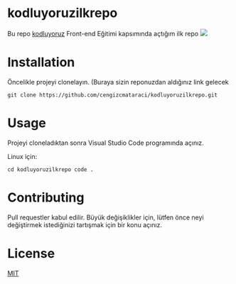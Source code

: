 # kodluyoruzilkrepo
Bu repo  [kodluyoruz](https://www.kodluyoruz.org) Front-end Eğitimi kapsımında açtığım ilk repo
![](https://user-images.githubusercontent.com/44274371/131380642-587d82ff-f998-4814-83ed-08e52dc9b2f9.png)
# Installation
Öncelikle projeyi clonelayın. (Buraya sizin reponuzdan aldığınız link gelecek

`git clone https://github.com/cengizcmataraci/kodluyoruzilkrepo.git
`

# Usage
Projeyi cloneladıktan sonra Visual Studio Code programında açınız.

Linux için:

`cd kodluyoruzilkrepo
code .
`

# Contributing

Pull requestler kabul edilir. Büyük değişiklikler için, lütfen önce neyi değiştirmek istediğinizi tartışmak için bir konu açınız.

# License
[MIT](https://opensource.org/licenses/MIT)

